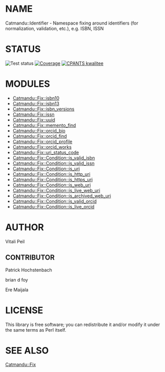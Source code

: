 # NAME

Catmandu::Identifier - Namespace fixing around identifiers (for normalization, validation, etc.), e.g. ISBN, ISSN

# STATUS

![Test status](https://github.com/LibreCat/Catmandu-Identifier/actions/workflows/linux.yml/badge.svg)
[![Coverage](https://coveralls.io/repos/LibreCat/Catmandu-Identifier/badge.png?branch=master)](https://coveralls.io/r/LibreCat/Catmandu-Identifier)
[![CPANTS kwalitee](http://cpants.cpanauthors.org/dist/Catmandu-Identifier.png)](http://cpants.cpanauthors.org/dist/Catmandu-Identifier)

# MODULES

- [Catmandu::Fix::isbn10](https://metacpan.org/pod/Catmandu%3A%3AFix%3A%3Aisbn10)
- [Catmandu::Fix::isbn13](https://metacpan.org/pod/Catmandu%3A%3AFix%3A%3Aisbn13)
- [Catmandu::Fix::isbn\_versions](https://metacpan.org/pod/Catmandu%3A%3AFix%3A%3Aisbn_versions)
- [Catmandu::Fix::issn](https://metacpan.org/pod/Catmandu%3A%3AFix%3A%3Aissn)
- [Catmandu::Fix::uuid](https://metacpan.org/pod/Catmandu%3A%3AFix%3A%3Auuid)
- [Catmandu::Fix::memento\_find](https://metacpan.org/pod/Catmandu%3A%3AFix%3A%3Amemento_find)
- [Catmandu::Fix::orcid\_bio](https://metacpan.org/pod/Catmandu%3A%3AFix%3A%3Aorcid_bio)
- [Catmandu::Fix::orcid\_find](https://metacpan.org/pod/Catmandu%3A%3AFix%3A%3Aorcid_find)
- [Catmandu::Fix::orcid\_profile](https://metacpan.org/pod/Catmandu%3A%3AFix%3A%3Aorcid_profile)
- [Catmandu::Fix::orcid\_works](https://metacpan.org/pod/Catmandu%3A%3AFix%3A%3Aorcid_works)
- [Catmandu::Fix::uri\_status\_code](https://metacpan.org/pod/Catmandu%3A%3AFix%3A%3Auri_status_code)
- [Catmandu::Fix::Condition::is\_valid\_isbn](https://metacpan.org/pod/Catmandu%3A%3AFix%3A%3ACondition%3A%3Ais_valid_isbn)
- [Catmandu::Fix::Condition::is\_valid\_issn](https://metacpan.org/pod/Catmandu%3A%3AFix%3A%3ACondition%3A%3Ais_valid_issn)
- [Catmandu::Fix::Condition::is\_uri](https://metacpan.org/pod/Catmandu%3A%3AFix%3A%3ACondition%3A%3Ais_uri)
- [Catmandu::Fix::Condition::is\_http\_uri](https://metacpan.org/pod/Catmandu%3A%3AFix%3A%3ACondition%3A%3Ais_http_uri)
- [Catmandu::Fix::Condition::is\_https\_uri](https://metacpan.org/pod/Catmandu%3A%3AFix%3A%3ACondition%3A%3Ais_https_uri)
- [Catmandu::Fix::Condition::is\_web\_uri](https://metacpan.org/pod/Catmandu%3A%3AFix%3A%3ACondition%3A%3Ais_web_uri)
- [Catmandu::Fix::Condition::is\_live\_web\_uri](https://metacpan.org/pod/Catmandu%3A%3AFix%3A%3ACondition%3A%3Ais_live_web_uri)
- [Catmandu::Fix::Condition::is\_archived\_web\_uri](https://metacpan.org/pod/Catmandu%3A%3AFix%3A%3ACondition%3A%3Ais_archived_web_uri)
- [Catmandu::Fix::Condition::is\_valid\_orcid](https://metacpan.org/pod/Catmandu%3A%3AFix%3A%3ACondition%3A%3Ais_valid_orcid)
- [Catmandu::Fix::Condition::is\_live\_orcid](https://metacpan.org/pod/Catmandu%3A%3AFix%3A%3ACondition%3A%3Ais_live_orcid)

# AUTHOR

Vitali Peil

## CONTRIBUTOR

Patrick Hochstenbach

brian d foy

Ere Maijala

# LICENSE

This library is free software; you can redistribute it and/or modify
it under the same terms as Perl itself.

# SEE ALSO

[Catmandu::Fix](https://metacpan.org/pod/Catmandu%3A%3AFix)
